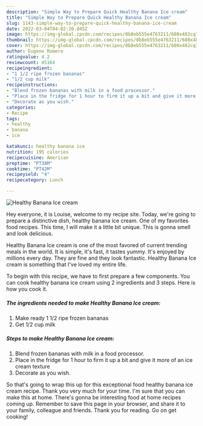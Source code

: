 ```yaml
---
description: "Simple Way to Prepare Quick Healthy Banana Ice cream"
title: "Simple Way to Prepare Quick Healthy Banana Ice cream"
slug: 1143-simple-way-to-prepare-quick-healthy-banana-ice-cream
date: 2022-03-04T04:02:20.045Z
image: https://img-global.cpcdn.com/recipes/0b8eb555e4763211/680x482cq70/healthy-banana-ice-cream-recipe-main-photo.jpg
thumbnail: https://img-global.cpcdn.com/recipes/0b8eb555e4763211/680x482cq70/healthy-banana-ice-cream-recipe-main-photo.jpg
cover: https://img-global.cpcdn.com/recipes/0b8eb555e4763211/680x482cq70/healthy-banana-ice-cream-recipe-main-photo.jpg
author: Eugene Romero
ratingvalue: 4.2
reviewcount: 45164
recipeingredient:
- "1 1/2 ripe frozen bananas"
- "1/2 cup milk"
recipeinstructions:
- "Blend frozen bananas with milk in a food processor."
- "Place in the fridge for 1 hour to firm it up a bit and give it more of an ice cream texture"
- "Decorate as you wish."
categories:
- Recipe
tags:
- healthy
- banana
- ice

katakunci: healthy banana ice 
nutrition: 195 calories
recipecuisine: American
preptime: "PT38M"
cooktime: "PT42M"
recipeyield: "4"
recipecategory: Lunch

---
```



![Healthy Banana Ice cream](https://img-global.cpcdn.com/recipes/0b8eb555e4763211/680x482cq70/healthy-banana-ice-cream-recipe-main-photo.jpg)

Hey everyone, it is Louise, welcome to my recipe site. Today, we're going to prepare a distinctive dish, healthy banana ice cream. One of my favorites food recipes. This time, I will make it a little bit unique. This is gonna smell and look delicious.

Healthy Banana Ice cream is one of the most favored of current trending meals in the world. It is simple, it's fast, it tastes yummy. It's enjoyed by millions every day. They are fine and they look fantastic. Healthy Banana Ice cream is something that I've loved my entire life.




To begin with this recipe, we have to first prepare a few components. You can cook healthy banana ice cream using 2 ingredients and 3 steps. Here is how you cook it.

<!--inarticleads1-->

##### The ingredients needed to make Healthy Banana Ice cream:

1. Make ready 1 1/2 ripe frozen bananas
1. Get 1/2 cup milk




<!--inarticleads2-->

##### Steps to make Healthy Banana Ice cream:

1. Blend frozen bananas with milk in a food processor.
1. Place in the fridge for 1 hour to firm it up a bit and give it more of an ice cream texture
1. Decorate as you wish.




So that's going to wrap this up for this exceptional food healthy banana ice cream recipe. Thank you very much for your time. I'm sure that you can make this at home. There's gonna be interesting food at home recipes coming up. Remember to save this page in your browser, and share it to your family, colleague and friends. Thank you for reading. Go on get cooking!
